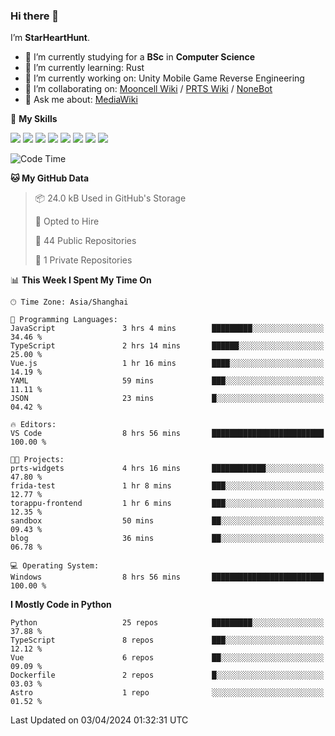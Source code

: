 ### Hi there 👋

I’m **StarHeartHunt**.

- 🏫 I’m currently studying for a **BSc** in **Computer Science**
- 🌱 I’m currently learning: Rust
- 🔭 I’m currently working on: Unity Mobile Game Reverse Engineering
- 👯 I’m collaborating on: [Mooncell Wiki](https://fgo.wiki/) / [PRTS Wiki](http://prts.wiki/) / [NoneBot](https://github.com/nonebot)
- 💬 Ask me about: [MediaWiki](https://www.mediawiki.org)

🌟 **My Skills**

![](https://img.shields.io/badge/-Python-3e74a2?style=flat-square&logo=Python&logoColor=fff)
![](https://img.shields.io/badge/-Node.js-339933?style=flat-square&logo=node.js&logoColor=fff)
![](https://img.shields.io/badge/-Vue-4fc08d?style=flat-square&logo=vue.js&logoColor=fff)
![](https://img.shields.io/badge/-React-2d98ce?style=flat-square&logo=React&logoColor=fff)
![](https://img.shields.io/badge/-TypeScript-3178C6?style=flat-square&logo=TypeScript&logoColor=fff)
![](https://img.shields.io/badge/-Docker-2496ED?style=flat-square&logo=Docker&logoColor=fff)
![](https://img.shields.io/badge/-Linux-000000?style=flat-square&logo=Linux&logoColor=fff)
![](https://img.shields.io/badge/-Dotnet-512bd4?style=flat-square&logo=.net&logoColor=fff)

<!--START_SECTION:waka-->
![Code Time](http://img.shields.io/badge/Code%20Time-933%20hrs%2025%20mins-blue)

**🐱 My GitHub Data** 

> 📦 24.0 kB Used in GitHub's Storage 
 > 
> 💼 Opted to Hire
 > 
> 📜 44 Public Repositories 
 > 
> 🔑 1 Private Repositories 
 > 
📊 **This Week I Spent My Time On** 

```text
🕑︎ Time Zone: Asia/Shanghai

💬 Programming Languages: 
JavaScript               3 hrs 4 mins        █████████░░░░░░░░░░░░░░░░   34.46 % 
TypeScript               2 hrs 14 mins       ██████░░░░░░░░░░░░░░░░░░░   25.00 % 
Vue.js                   1 hr 16 mins        ████░░░░░░░░░░░░░░░░░░░░░   14.19 % 
YAML                     59 mins             ███░░░░░░░░░░░░░░░░░░░░░░   11.11 % 
JSON                     23 mins             █░░░░░░░░░░░░░░░░░░░░░░░░   04.42 % 

🔥 Editors: 
VS Code                  8 hrs 56 mins       █████████████████████████   100.00 % 

🐱‍💻 Projects: 
prts-widgets             4 hrs 16 mins       ████████████░░░░░░░░░░░░░   47.80 % 
frida-test               1 hr 8 mins         ███░░░░░░░░░░░░░░░░░░░░░░   12.77 % 
torappu-frontend         1 hr 6 mins         ███░░░░░░░░░░░░░░░░░░░░░░   12.35 % 
sandbox                  50 mins             ██░░░░░░░░░░░░░░░░░░░░░░░   09.43 % 
blog                     36 mins             ██░░░░░░░░░░░░░░░░░░░░░░░   06.78 % 

💻 Operating System: 
Windows                  8 hrs 56 mins       █████████████████████████   100.00 % 
```

**I Mostly Code in Python** 

```text
Python                   25 repos            █████████░░░░░░░░░░░░░░░░   37.88 % 
TypeScript               8 repos             ███░░░░░░░░░░░░░░░░░░░░░░   12.12 % 
Vue                      6 repos             ██░░░░░░░░░░░░░░░░░░░░░░░   09.09 % 
Dockerfile               2 repos             █░░░░░░░░░░░░░░░░░░░░░░░░   03.03 % 
Astro                    1 repo              ░░░░░░░░░░░░░░░░░░░░░░░░░   01.52 % 
```




 Last Updated on 03/04/2024 01:32:31 UTC
<!--END_SECTION:waka-->
